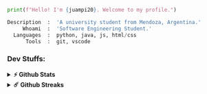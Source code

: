 ```python
print(f"Hello! I'm {juampi20}. Welcome to my profile.")
```
```python
Description  :  'A university student from Mendoza, Argentina.'
     Whoami  :  'Software Engineering Student.'
  Languages  :  python, java, js, html/css
      Tools  :  git, vscode
```
### Dev Stuffs:

<details>	
  <summary><b>⚡ Github Stats</b></summary><br/>
    <img height="180em"src="https://github-readme-stats.vercel.app/api?username=juampi20&show_icons=true&count_private=true&include_all_commits=true&hide_border=true&theme=darcula">
    <img height="180em" src="https://github-readme-stats.vercel.app/api/top-langs/?username=juampi20&layout=compact&langs_count=8&hide=html,css,shell,jupyter%20notebook,%20scss&hide_border=true&theme=darcula">
</details>
<details>	
  <summary><b>☄️ Github Streaks</b></summary><br/>
  <img src="https://github-readme-streak-stats.herokuapp.com?user=juampi20&hide_border=true&theme=darcula">
</details>

